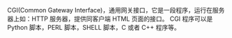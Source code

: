 
CGI(Common Gateway Interface)，通用网关接口，它是一段程序，运行在服务器上如：HTTP 服务器，提供同客户端 HTML 页面的接口。
CGI 程序可以是 Python 脚本，PERL 脚本，SHELL 脚本，C 或者 C++ 程序等。